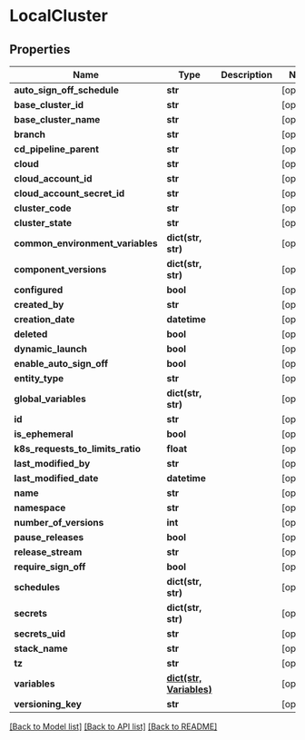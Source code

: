 # LocalCluster

## Properties
Name | Type | Description | Notes
------------ | ------------- | ------------- | -------------
**auto_sign_off_schedule** | **str** |  | [optional] 
**base_cluster_id** | **str** |  | [optional] 
**base_cluster_name** | **str** |  | [optional] 
**branch** | **str** |  | [optional] 
**cd_pipeline_parent** | **str** |  | [optional] 
**cloud** | **str** |  | [optional] 
**cloud_account_id** | **str** |  | [optional] 
**cloud_account_secret_id** | **str** |  | [optional] 
**cluster_code** | **str** |  | [optional] 
**cluster_state** | **str** |  | [optional] 
**common_environment_variables** | **dict(str, str)** |  | [optional] 
**component_versions** | **dict(str, str)** |  | [optional] 
**configured** | **bool** |  | [optional] 
**created_by** | **str** |  | [optional] 
**creation_date** | **datetime** |  | [optional] 
**deleted** | **bool** |  | [optional] 
**dynamic_launch** | **bool** |  | [optional] 
**enable_auto_sign_off** | **bool** |  | [optional] 
**entity_type** | **str** |  | [optional] 
**global_variables** | **dict(str, str)** |  | [optional] 
**id** | **str** |  | [optional] 
**is_ephemeral** | **bool** |  | [optional] 
**k8s_requests_to_limits_ratio** | **float** |  | [optional] 
**last_modified_by** | **str** |  | [optional] 
**last_modified_date** | **datetime** |  | [optional] 
**name** | **str** |  | [optional] 
**namespace** | **str** |  | [optional] 
**number_of_versions** | **int** |  | [optional] 
**pause_releases** | **bool** |  | [optional] 
**release_stream** | **str** |  | [optional] 
**require_sign_off** | **bool** |  | [optional] 
**schedules** | **dict(str, str)** |  | [optional] 
**secrets** | **dict(str, str)** |  | [optional] 
**secrets_uid** | **str** |  | [optional] 
**stack_name** | **str** |  | [optional] 
**tz** | **str** |  | [optional] 
**variables** | [**dict(str, Variables)**](Variables.md) |  | [optional] 
**versioning_key** | **str** |  | [optional] 

[[Back to Model list]](../README.md#documentation-for-models) [[Back to API list]](../README.md#documentation-for-api-endpoints) [[Back to README]](../README.md)

